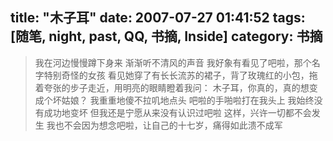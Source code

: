 title: "木子耳"
date: 2007-07-27 01:41:52
tags: [随笔, night, past, QQ, 书摘, Inside]
category: 书摘
---
> 我在河边慢慢蹲下身来
渐渐听不清风的声音
我好象有看见了吧啦，那个名字特别奇怪的女孩
看见她穿了有长长流苏的裙子，背了玫瑰红的小包，拖着夸张的步子走近，用明亮的眼睛瞪着我问：
木子耳，你真的，真的想变成个坏姑娘？
我重重地傻不拉叽地点头
吧啦的手啪啦打在我头上
我始终没有成功地变坏
但我还是宁愿从来没有认识过吧啦
这样，兴许一切都不会发生
我也不会因为想念吧啦，让自己的十七岁，痛得如此溃不成军